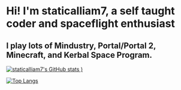 # Hi! I'm staticalliam7, a self taught coder and spaceflight enthusiast
## I play lots of Mindustry, Portal/Portal 2, Minecraft, and Kerbal Space Program. 

[![staticalliam7's GitHub stats](https://github-readme-stats.vercel.app/api?username=staticalliam7&show_icons=true&theme=dark)
)](https://github.com/anuraghazra/github-readme-stats)

[![Top Langs](https://github-readme-stats.vercel.app/api/top-langs/?username=staticalliam7)](https://github.com/anuraghazra/github-readme-stats)



